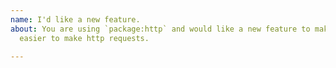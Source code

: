 ```yaml
---
name: I'd like a new feature.
about: You are using `package:http` and would like a new feature to make it
  easier to make http requests.

---
```


<!--
  Please describe the feature you'd like to see us implement along with a use
  case.


  Note that this package is designed to be cross-platform and we will only be
  able to add features which can be supported with _both_ `dart:io` and
  `dart:html`. If you're looking for a feature which is already supported by the
  `daart:io` HttpClient constructor you can construct one manually and pass it
  to the IOClient constructor directly.
-->
